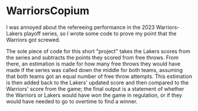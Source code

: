 # WarriorsCopium
I was annoyed about the refereeing performance in the 2023 Warriors-Lakers playoff series, so I wrote some code to prove my point that the Warriors got screwed.

The sole piece of code for this short "project" takes the Lakers scores from the series and subtracts the points they scored from free throws. From there, an estimation is made for how many free throws they would have made if the series was called down the middle for both teams, assuming that both teams got an equal number of free throw attempts. This estimation is then added back to the Lakers' updated score and then compared to the Warriors' score from the game; the final output is a statement of whether the Warriors or Lakers would have won the game in regulation, or if they would have needed to go to overtime to find a winner.
